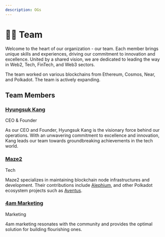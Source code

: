 ```yaml
---
description: OGs
---
```


# 👷‍♂️ Team

Welcome to the heart of our organization - our team. Each member brings unique skills and experiences, driving our commitment to innovation and excellence. United by a shared vision, we are dedicated to leading the way in Web2, Tech, FinTech, and Web3 sectors.

The team worked on various blockchains from Ethereum, Cosmos, Near, and Polkadot. The team is actively expanding.&#x20;

## Team Members

### [Hyungsuk Kang](https://www.linkedin.com/in/hyungsukkang/)&#x20;

CEO & Founder&#x20;

As our CEO and Founder, Hyungsuk Kang is the visionary force behind our operations. With an unwavering commitment to excellence and innovation, Kang leads our team towards groundbreaking achievements in the tech world.&#x20;

### [Maze2](https://maze2.ch)

Tech&#x20;

Maze2 specializes in maintaining blockchain node infrastructures and development. Their contributions include [Alephium](https://alephium.org/), and other Polkadot ecosystem projects such as [Aventus](https://aventus.network/).

### [4am Marketing](https://4am.marketing)&#x20;

Marketing

4am marketing resonates with the community and provides the optimal solution for building flourishing ones.&#x20;
